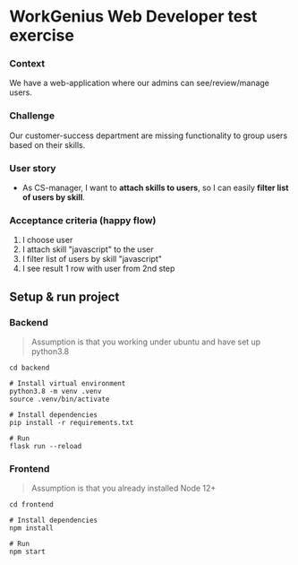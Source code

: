 # WorkGenius Web Developer test exercise

### Context

We have a web-application where our admins can see/review/manage users.

### Challenge

Our customer-success department are missing functionality to group users based on their skills.

### User story

- As CS-manager, I want to **attach skills to users**, so I can easily **filter list of users by skill**.

### Acceptance criteria (happy flow)

1. I choose user
2. I attach skill "javascript" to the user
3. I filter list of users by skill "javascript"
4. I see result 1 row with user from 2nd step

## Setup & run project

### Backend

> Assumption is that you working under ubuntu and have set up python3.8

```shell
cd backend

# Install virtual environment
python3.8 -m venv .venv
source .venv/bin/activate

# Install dependencies
pip install -r requirements.txt

# Run
flask run --reload
```

### Frontend

> Assumption is that you already installed Node 12+

```shell
cd frontend

# Install dependencies
npm install

# Run
npm start
```
